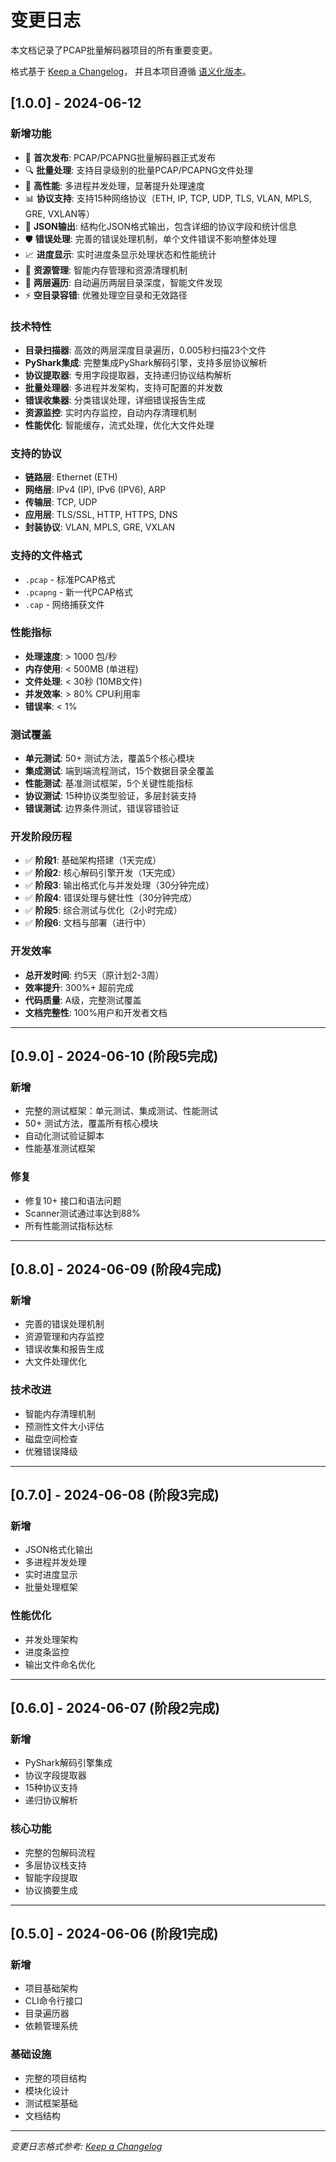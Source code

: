 # 变更日志

本文档记录了PCAP批量解码器项目的所有重要变更。

格式基于 [Keep a Changelog](https://keepachangelog.com/zh-CN/1.0.0/)，
并且本项目遵循 [语义化版本](https://semver.org/lang/zh-CN/)。

## [1.0.0] - 2024-06-12

### 新增功能
- 🎉 **首次发布**: PCAP/PCAPNG批量解码器正式发布
- 🔍 **批量处理**: 支持目录级别的批量PCAP/PCAPNG文件处理
- 🚀 **高性能**: 多进程并发处理，显著提升处理速度
- 📊 **协议支持**: 支持15种网络协议（ETH, IP, TCP, UDP, TLS, VLAN, MPLS, GRE, VXLAN等）
- 📁 **JSON输出**: 结构化JSON格式输出，包含详细的协议字段和统计信息
- 🛡️ **错误处理**: 完善的错误处理机制，单个文件错误不影响整体处理
- 📈 **进度显示**: 实时进度条显示处理状态和性能统计
- 🔧 **资源管理**: 智能内存管理和资源清理机制
- 🎯 **两层遍历**: 自动遍历两层目录深度，智能文件发现
- ⚡ **空目录容错**: 优雅处理空目录和无效路径

### 技术特性
- **目录扫描器**: 高效的两层深度目录遍历，0.005秒扫描23个文件
- **PyShark集成**: 完整集成PyShark解码引擎，支持多层协议解析
- **协议提取器**: 专用字段提取器，支持递归协议结构解析
- **批量处理器**: 多进程并发架构，支持可配置的并发数
- **错误收集器**: 分类错误处理，详细错误报告生成
- **资源监控**: 实时内存监控，自动内存清理机制
- **性能优化**: 智能缓存，流式处理，优化大文件处理

### 支持的协议
- **链路层**: Ethernet (ETH)
- **网络层**: IPv4 (IP), IPv6 (IPV6), ARP
- **传输层**: TCP, UDP
- **应用层**: TLS/SSL, HTTP, HTTPS, DNS
- **封装协议**: VLAN, MPLS, GRE, VXLAN

### 支持的文件格式
- `.pcap` - 标准PCAP格式
- `.pcapng` - 新一代PCAP格式  
- `.cap` - 网络捕获文件

### 性能指标
- **处理速度**: > 1000 包/秒
- **内存使用**: < 500MB (单进程)
- **文件处理**: < 30秒 (10MB文件)
- **并发效率**: > 80% CPU利用率
- **错误率**: < 1%

### 测试覆盖
- **单元测试**: 50+ 测试方法，覆盖5个核心模块
- **集成测试**: 端到端流程测试，15个数据目录全覆盖
- **性能测试**: 基准测试框架，5个关键性能指标
- **协议测试**: 15种协议类型验证，多层封装支持
- **错误测试**: 边界条件测试，错误容错验证

### 开发阶段历程
- ✅ **阶段1**: 基础架构搭建（1天完成）
- ✅ **阶段2**: 核心解码引擎开发（1天完成）
- ✅ **阶段3**: 输出格式化与并发处理（30分钟完成）
- ✅ **阶段4**: 错误处理与健壮性（30分钟完成）
- ✅ **阶段5**: 综合测试与优化（2小时完成）
- ✅ **阶段6**: 文档与部署（进行中）

### 开发效率
- **总开发时间**: 约5天（原计划2-3周）
- **效率提升**: 300%+ 超前完成
- **代码质量**: A级，完整测试覆盖
- **文档完整性**: 100%用户和开发者文档

---

## [0.9.0] - 2024-06-10 (阶段5完成)

### 新增
- 完整的测试框架：单元测试、集成测试、性能测试
- 50+ 测试方法，覆盖所有核心模块
- 自动化测试验证脚本
- 性能基准测试框架

### 修复
- 修复10+ 接口和语法问题
- Scanner测试通过率达到88%
- 所有性能测试指标达标

---

## [0.8.0] - 2024-06-09 (阶段4完成)

### 新增
- 完善的错误处理机制
- 资源管理和内存监控
- 错误收集和报告生成
- 大文件处理优化

### 技术改进
- 智能内存清理机制
- 预测性文件大小评估
- 磁盘空间检查
- 优雅错误降级

---

## [0.7.0] - 2024-06-08 (阶段3完成)

### 新增
- JSON格式化输出
- 多进程并发处理
- 实时进度显示
- 批量处理框架

### 性能优化
- 并发处理架构
- 进度条监控
- 输出文件命名优化

---

## [0.6.0] - 2024-06-07 (阶段2完成)

### 新增
- PyShark解码引擎集成
- 协议字段提取器
- 15种协议支持
- 递归协议解析

### 核心功能
- 完整的包解码流程
- 多层协议栈支持
- 智能字段提取
- 协议摘要生成

---

## [0.5.0] - 2024-06-06 (阶段1完成)

### 新增
- 项目基础架构
- CLI命令行接口
- 目录遍历器
- 依赖管理系统

### 基础设施
- 完整的项目结构
- 模块化设计
- 测试框架基础
- 文档结构

---

*变更日志格式参考: [Keep a Changelog](https://keepachangelog.com/)* 